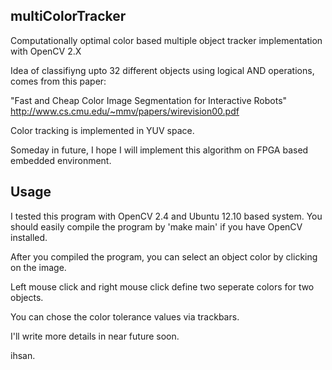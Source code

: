## multiColorTracker

Computationally optimal color based multiple object tracker implementation with OpenCV 2.X

Idea of classifiyng upto 32 different objects using logical AND operations, comes from this paper:

"Fast and Cheap Color Image Segmentation for Interactive Robots"
http://www.cs.cmu.edu/~mmv/papers/wirevision00.pdf

Color tracking is implemented in YUV space.

Someday in future, I hope I will implement this algorithm on FPGA based embedded environment. 

## Usage

I tested this program with OpenCV 2.4 and Ubuntu 12.10 based system. You should easily compile the program by 'make main' if you have OpenCV installed.

After you compiled the program, you can select an object color by clicking on the image.

Left mouse click and right mouse click define two seperate colors for two objects.

You can chose the color tolerance values via trackbars.

I'll write more details in near future soon.

ihsan.
